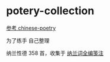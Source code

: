 # potery-collection
[参考 chinese-poetry](https://github.com/chinese-poetry/chinese-poetry)

为了练手 自己整理

纳兰性德 358 首，收集于 [纳兰词全编笺注](https://book.douban.com/subject/30222521/)
